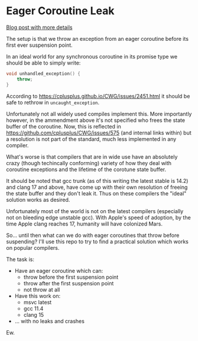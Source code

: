 # Eager Coroutine Leak

[Blog post with more details](https://ibob.bg/blog/2024/10/06/coro-throw/)

The setup is that we throw an exception from an eager coroutine before its first ever suspension point.

In an ideal world for any synchronous coroutine in its promise type we should be able to simply write:

```cpp
void unhandled_exception() {
    throw;
}
```

According to https://cplusplus.github.io/CWG/issues/2451.html it should be safe to rethrow in `uncaught_exception`. 

Unfortunately not all widely used compiles implement this. More importantly however, in the ammendment above it's not specified who frees the state buffer of the coroutine. Now, this is reflected in https://github.com/cplusplus/CWG/issues/575 (and internal links within) but a resolution is not part of the standard, much less implemented in any compiler.

What's worse is that compilers that are in wide use have an absolutely crazy (though techincally conforming) variety of how they deal with coroutine exceptions and the lifetime of the corotune state buffer.

It should be noted that gcc trunk (as of this writing the latest stable is 14.2) and clang 17 and above, have come up with their own resolution of freeing the state buffer and they don't leak it. Thus on these compilers the "ideal" solution works as desired.

Unfortunately most of the world is not on the latest compilers (especially not on bleeding edge unstable gcc). With Apple's speed of adoption, by the time Apple clang reaches 17, humanity will have colonized Mars.

So... until then what can we do with eager coroutines that throw before suspending? I'll use this repo to try to find a practical solution which works on popular compilers.

The task is: 

* Have an eager coroutine which can:
    * throw before the first suspension point
    * throw after the first suspension point
    * not throw at all
* Have this work on:
    * msvc latest
    * gcc 11.4
    * clang 15
* ... with no leaks and crashes

Ew.
